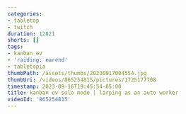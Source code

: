 ```yaml
---
categories:
- tabletop
- twitch
duration: 12821
shorts: []
tags:
- kanban ev
- 'raiding: earend'
- tabletopia
thumbPath: /assets/thumbs/20230917004554.jpg
thumbUri: /videos/865254815/pictures/1725177708
timestamp: 2023-09-16T19:45:54-05:00
title: kanban ev solo mode | larping as an auto worker
videoId: '865254815'
---
```


